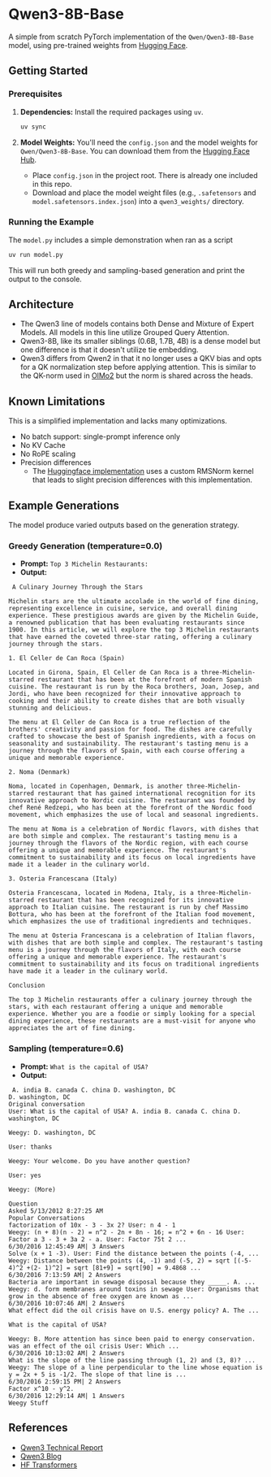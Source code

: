 # Qwen3-8B-Base

A simple from scratch PyTorch implementation of the `Qwen/Qwen3-8B-Base` model, using pre-trained weights from [Hugging Face](https://huggingface.co/Qwen/Qwen3-8B).

## Getting Started

### Prerequisites

1.  **Dependencies:** Install the required packages using `uv`.
    ```sh
    uv sync
    ```

2.  **Model Weights:** You'll need the `config.json` and the model weights for `Qwen/Qwen3-8B-Base`. You can download them from the [Hugging Face Hub](https://huggingface.co/Qwen/Qwen3-8B-Base).
    - Place `config.json` in the project root. There is already one included in this repo.
    - Download and place the model weight files (e.g., `.safetensors` and `model.safetensors.index.json`) into a `qwen3_weights/` directory.

### Running the Example

The `model.py` includes a simple demonstration when ran as a script
```sh
uv run model.py
```
This will run both greedy and sampling-based generation and print the output to the console.

## Architecture
- The Qwen3 line of models contains both Dense and Mixture of Expert Models. All models in this line utilize Grouped Query Attention.
- Qwen3-8B, like its smaller siblings (0.6B, 1.7B, 4B) is a dense model but one difference is that it doesn't utilize tie embedding.
- Qwen3 differs from Qwen2 in that it no longer uses a QKV bias and opts for a QK normalization step before applying attention. This is similar to the QK-norm used in [OlMo2](https://arxiv.org/pdf/2501.00656) but the norm is shared across the heads.


## Known Limitations
This is a simplified implementation and lacks many optimizations.
-  No batch support: single-prompt inference only
-  No KV Cache
-  No RoPE scaling
-  Precision differences
    - The [Huggingface implementation](https://github.com/huggingface/transformers/blob/main/src/transformers/models/qwen3/modeling_qwen3.py#L51) uses a custom RMSNorm kernel that leads to slight precision differences with this implementation.

## Example Generations

The model produce varied outputs based on the generation strategy.

### Greedy Generation (temperature=0.0)
- **Prompt:** `Top 3 Michelin Restaurants:`
- **Output:**
```
 A Culinary Journey Through the Stars

Michelin stars are the ultimate accolade in the world of fine dining, representing excellence in cuisine, service, and overall dining experience. These prestigious awards are given by the Michelin Guide, a renowned publication that has been evaluating restaurants since 1900. In this article, we will explore the top 3 Michelin restaurants that have earned the coveted three-star rating, offering a culinary journey through the stars.

1. El Celler de Can Roca (Spain)

Located in Girona, Spain, El Celler de Can Roca is a three-Michelin-starred restaurant that has been at the forefront of modern Spanish cuisine. The restaurant is run by the Roca brothers, Joan, Josep, and Jordi, who have been recognized for their innovative approach to cooking and their ability to create dishes that are both visually stunning and delicious.

The menu at El Celler de Can Roca is a true reflection of the brothers' creativity and passion for food. The dishes are carefully crafted to showcase the best of Spanish ingredients, with a focus on seasonality and sustainability. The restaurant's tasting menu is a journey through the flavors of Spain, with each course offering a unique and memorable experience.

2. Noma (Denmark)

Noma, located in Copenhagen, Denmark, is another three-Michelin-starred restaurant that has gained international recognition for its innovative approach to Nordic cuisine. The restaurant was founded by chef René Redzepi, who has been at the forefront of the Nordic food movement, which emphasizes the use of local and seasonal ingredients.

The menu at Noma is a celebration of Nordic flavors, with dishes that are both simple and complex. The restaurant's tasting menu is a journey through the flavors of the Nordic region, with each course offering a unique and memorable experience. The restaurant's commitment to sustainability and its focus on local ingredients have made it a leader in the culinary world.

3. Osteria Francescana (Italy)

Osteria Francescana, located in Modena, Italy, is a three-Michelin-starred restaurant that has been recognized for its innovative approach to Italian cuisine. The restaurant is run by chef Massimo Bottura, who has been at the forefront of the Italian food movement, which emphasizes the use of traditional ingredients and techniques.

The menu at Osteria Francescana is a celebration of Italian flavors, with dishes that are both simple and complex. The restaurant's tasting menu is a journey through the flavors of Italy, with each course offering a unique and memorable experience. The restaurant's commitment to sustainability and its focus on traditional ingredients have made it a leader in the culinary world.

Conclusion

The top 3 Michelin restaurants offer a culinary journey through the stars, with each restaurant offering a unique and memorable experience. Whether you are a foodie or simply looking for a special dining experience, these restaurants are a must-visit for anyone who appreciates the art of fine dining.
```

### Sampling (temperature=0.6)
- **Prompt:** `What is the capital of USA?`
- **Output:**
```
 A. india B. canada C. china D. washington, DC
D. washington, DC
Original conversation
User: What is the capital of USA? A. india B. canada C. china D. washington, DC

Weegy: D. washington, DC

User: thanks

Weegy: Your welcome. Do you have another question?

User: yes

Weegy: (More)

Question
Asked 5/13/2012 8:27:25 AM
Popular Conversations
factorization of 10x - 3 - 3x 2? User: n 4 - 1
Weegy: (n + 8)(n - 2) = n^2 - 2n + 8n - 16; = n^2 + 6n - 16 User: Factor a 3 - 3 + 3a 2 - a. User: Factor 75t 2 ...
6/30/2016 12:45:49 AM| 3 Answers
Solve (x + 1 -3). User: Find the distance between the points (-4, ...
Weegy: Distance between the points (4, -1) and (-5, 2) = sqrt [(-5-4)^2 +(2- 1)^2] = sqrt [81+9] = sqrt[90] = 9.4868 ...
6/30/2016 7:13:59 AM| 2 Answers
Bacteria are important in sewage disposal because they _____. A. ...
Weegy: d. form membranes around toxins in sewage User: Organisms that grow in the absence of free oxygen are known as ...
6/30/2016 10:07:46 AM| 2 Answers
What effect did the oil crisis have on U.S. energy policy? A. The ...

What is the capital of USA?

Weegy: B. More attention has since been paid to energy conservation. was an effect of the oil crisis User: Which ...
6/30/2016 10:13:02 AM| 2 Answers
What is the slope of the line passing through (1, 2) and (3, 8)? ...
Weegy: The slope of a line perpendicular to the line whose equation is y = 2x + 5 is -1/2. The slope of that line is ...
6/30/2016 2:59:15 PM| 2 Answers
Factor x^10 - y^2.
6/30/2016 12:29:14 AM| 1 Answers
Weegy Stuff
```

## References

- [Qwen3 Technical Report](https://arxiv.org/pdf/2505.09388v1)
- [Qwen3 Blog](https://qwenlm.github.io/blog/qwen3/)
- [HF Transformers](https://github.com/huggingface/transformers/blob/main/src/transformers/models/qwen3/modeling_qwen3.py)
